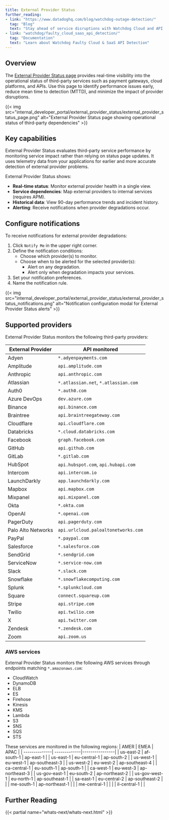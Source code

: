 ```yaml
---
title: External Provider Status
further_reading:
- link: "https://www.datadoghq.com/blog/watchdog-outage-detection/"
  tag: "Blog"
  text: "Stay ahead of service disruptions with Watchdog Cloud and API Outage Detection"
- link: "watchdog/faulty_cloud_saas_api_detection/"
  tag: "Documentation"
  text: "Learn about Watchdog Faulty Cloud & SaaS API Detection"
---
```


## Overview

The [External Provider Status page][1] provides real-time visibility into the operational status of third-party services such as payment gateways, cloud platforms, and APIs. Use this page to identify performance issues early, reduce mean time to detection (MTTD), and minimize the impact of provider disruptions.

{{< img src="internal_developer_portal/external_provider_status/external_provider_status_page.png" alt="External Provider Status page showing operational status of third-party dependencies" >}}


## Key capabilities
External Provider Status evaluates third-party service performance by monitoring service impact rather than relying on status page updates. It uses telemetry data from your applications for earlier and more accurate detection of external provider problems.

External Provider Status shows:

- **Real-time status**: Monitor external provider health in a single view.
- **Service dependencies**: Map external providers to internal services (requires APM).
- **Historical data**: View 90-day performance trends and incident history.
- **Alerting**: Receive notifications when provider degradations occur. 

## Configure notifications

To receive notifications for external provider degradations:

1. Click `Notify Me` in the upper right corner.
2. Define the notification conditions:
   - Choose which provider(s) to monitor. 
   - Choose when to be alerted for the selected provider(s):
     - Alert on any degradation.
     - Alert only when degradation impacts your services.
3. Set your notification preferences.
4. Name the notification rule.

{{< img src="internal_developer_portal/external_provider_status/external_provider_status_notifications.png" alt="Notification configuration modal for External Provider Status alerts" >}}

## Supported providers

External Provider Status monitors the following third-party providers:


| External Provider | API monitored |  
|----------|--------------------| 
| Adyen | `*.adyenpayments.com` |
| Amplitude | `api.amplitude.com` |
| Anthropic | `api.anthropic.com` |
| Atlassian | `*.atlassian.net`, `*.atlassian.com` |
| Auth0 | `*.auth0.com` |
| Azure DevOps | `dev.azure.com` |
| Binance | `api.binance.com` |
| Braintree | `api.braintreegateway.com` |
| Cloudflare | `api.cloudflare.com` |
| Databricks | `*.cloud.databricks.com` |
| Facebook | `graph.facebook.com` |
| GitHub | `api.github.com` |
| GitLab | `*.gitlab.com` |
| HubSpot | `api.hubspot.com`, `api.hubapi.com` |
| Intercom | `api.intercom.io` |
| LaunchDarkly | `app.launchdarkly.com` |
| Mapbox | `api.mapbox.com` |
| Mixpanel | `api.mixpanel.com` |
| Okta | `*.okta.com` |
| OpenAI | `*.openai.com` |
| PagerDuty | `api.pagerduty.com` |
| Palo Alto Networks | `api.urlcloud.paloaltonetworks.com` |
| PayPal | `*.paypal.com` |
| Salesforce | `*.salesforce.com` |
| SendGrid | `*.sendgrid.com` |
| ServiceNow | `*.service-now.com` |
| Slack | `*.slack.com` |
| Snowflake | `*.snowflakecomputing.com` |
| Splunk | `*.splunkcloud.com` |
| Square | `connect.squareup.com` |
| Stripe | `api.stripe.com` |
| Twilio | `api.twilio.com` |
| X | `api.twitter.com` |
| Zendesk | `*.zendesk.com` |
| Zoom | `api.zoom.us` |

### AWS services

External Provider Status monitors the following AWS services through endpoints matching `*.amazonaws.com`:
- CloudWatch
- DynamoDB
- ELB
- ES
- Firehose
- Kinesis
- KMS
- Lambda
- S3
- SNS
- SQS
- STS

These services are monitored in the following regions:
| AMER          | EMEA         | APAC           |
| --------------| -------------|----------------|
| us-east-2     | af-south-1   | ap-east-1      |
| us-east-1     | eu-central-1 | ap-south-2     | 
| us-west-1     | eu-west-1    | ap-southeast-3 | 
| us-west-2     | eu-west-2    | ap-southeast-4 |
| ca-central-1  | eu-south-1   | ap-south-1     |
| ca-west-1     | eu-west-3    | ap-northeast-3 |
| us-gov-east-1 | eu-south-2   | ap-northeast-2 |
| us-gov-west-1 | eu-north-1   | ap-southeast-1 |
| sa-east-1     | eu-central-2 | ap-southeast-2 |
|               | me-south-1   | ap-northeast-1 | 
|               | me-central-1 |                |
|               | il-central-1 |                |

## Further Reading

{{< partial name="whats-next/whats-next.html" >}}

[1]: https://app.datadoghq.com/watchdog/external-provider-status


